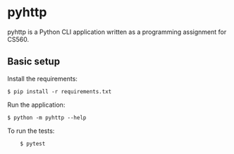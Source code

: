 # pyhttp

pyhttp is a Python CLI application written as a programming assignment for CS560.

## Basic setup

Install the requirements:
```
$ pip install -r requirements.txt
```

Run the application:
```
$ python -m pyhttp --help
```

To run the tests:
```
    $ pytest
```
